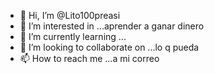 - 👋 Hi, I’m @Lito100preasi
- 👀 I’m interested in ...aprender a ganar dinero 
- 🌱 I’m currently learning ...
- 💞️ I’m looking to collaborate on ...lo q pueda 
- 📫 How to reach me ...a mi correo 

<!---
Lito100preasi/Lito100preasi is a ✨ special ✨ repository because its `README.md` (this file) appears on your GitHub profile.
You can click the Preview link to take a look at your changes.
--->
